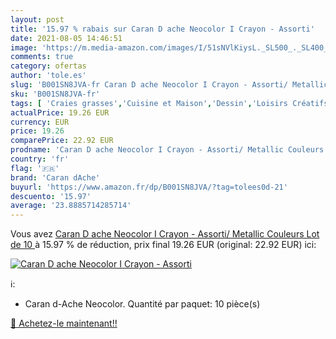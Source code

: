 ```yaml
---
layout: post
title: '15.97 % rabais sur Caran D ache Neocolor I Crayon - Assorti'
date: 2021-08-05 14:46:51
image: 'https://m.media-amazon.com/images/I/51sNVlKiysL._SL500_._SL400_.jpg'
comments: true
category: ofertas
author: 'tole.es'
slug: 'B001SN8JVA-fr Caran D ache Neocolor I Crayon - Assorti/ Metallic...'
sku: 'B001SN8JVA-fr'
tags: [ 'Craies grasses','Cuisine et Maison','Dessin','Loisirs Créatifs','Outils à dessin','caran dache', ]
actualPrice: 19.26 EUR
currency: EUR
price: 19.26
comparePrice: 22.92 EUR
prodname: 'Caran D ache Neocolor I Crayon - Assorti/ Metallic Couleurs  Lot de 10 '
country: 'fr'
flag: '🇫🇷'
brand: 'Caran dAche'
buyurl: 'https://www.amazon.fr/dp/B001SN8JVA/?tag=tolees0d-21'
descuento: '15.97'
average: '23.8885714285714'
---
```


Vous avez [Caran D ache Neocolor I Crayon - Assorti/ Metallic Couleurs  Lot de 10 ](https://www.amazon.fr/dp/B001SN8JVA/?tag=tolees0d-21)  à  15.97 % de réduction, prix final  19.26 EUR (original: 22.92 EUR) ici:

[![Caran D ache Neocolor I Crayon - Assorti](https://m.media-amazon.com/images/I/51sNVlKiysL._SL500_._SL400_.jpg)](https://www.amazon.fr/dp/B001SN8JVA/?tag=tolees0d-21)

ℹ️:

- Caran d-Ache Neocolor. Quantité par paquet: 10 pièce(s)

[🛒 Achetez-le maintenant!!](https://www.amazon.fr/dp/B001SN8JVA/?tag=tolees0d-21)
